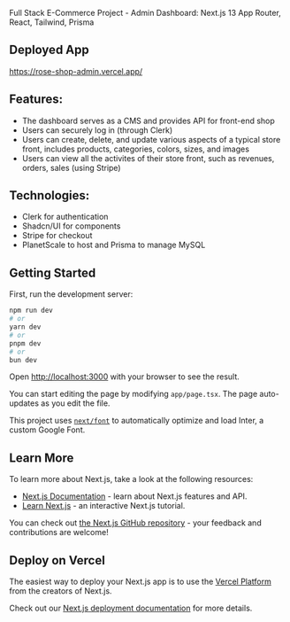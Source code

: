 Full Stack E-Commerce Project - Admin Dashboard: Next.js 13 App Router, React, Tailwind, Prisma

## Deployed App

https://rose-shop-admin.vercel.app/

## Features:

- The dashboard serves as a CMS and provides API for front-end shop
- Users can securely log in (through Clerk)
- Users can create, delete, and update various aspects of a typical store front, includes products, categories, colors, sizes, and images
- Users can view all the activites of their store front, such as revenues, orders, sales (using Stripe)

## Technologies: 

- Clerk for authentication
- Shadcn/UI for components
- Stripe for checkout
- PlanetScale to host and Prisma to manage MySQL

## Getting Started

First, run the development server:

```bash
npm run dev
# or
yarn dev
# or
pnpm dev
# or
bun dev
```

Open [http://localhost:3000](http://localhost:3000) with your browser to see the result.

You can start editing the page by modifying `app/page.tsx`. The page auto-updates as you edit the file.

This project uses [`next/font`](https://nextjs.org/docs/basic-features/font-optimization) to automatically optimize and load Inter, a custom Google Font.

## Learn More

To learn more about Next.js, take a look at the following resources:

- [Next.js Documentation](https://nextjs.org/docs) - learn about Next.js features and API.
- [Learn Next.js](https://nextjs.org/learn) - an interactive Next.js tutorial.

You can check out [the Next.js GitHub repository](https://github.com/vercel/next.js/) - your feedback and contributions are welcome!

## Deploy on Vercel

The easiest way to deploy your Next.js app is to use the [Vercel Platform](https://vercel.com/new?utm_medium=default-template&filter=next.js&utm_source=create-next-app&utm_campaign=create-next-app-readme) from the creators of Next.js.

Check out our [Next.js deployment documentation](https://nextjs.org/docs/deployment) for more details.
